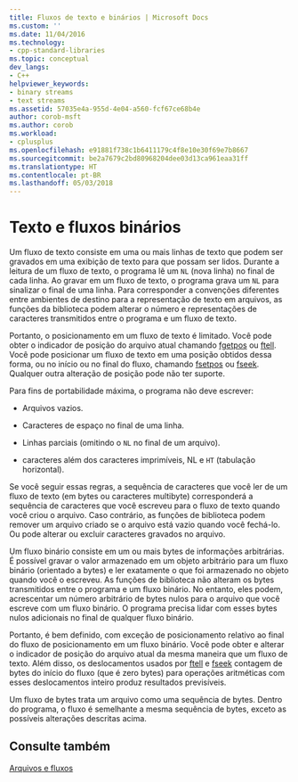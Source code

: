 ```yaml
---
title: Fluxos de texto e binários | Microsoft Docs
ms.custom: ''
ms.date: 11/04/2016
ms.technology:
- cpp-standard-libraries
ms.topic: conceptual
dev_langs:
- C++
helpviewer_keywords:
- binary streams
- text streams
ms.assetid: 57035e4a-955d-4e04-a560-fcf67ce68b4e
author: corob-msft
ms.author: corob
ms.workload:
- cplusplus
ms.openlocfilehash: e91881f738c1b6411179c4f8e10e30f69e7b8667
ms.sourcegitcommit: be2a7679c2bd80968204dee03d13ca961eaa31ff
ms.translationtype: HT
ms.contentlocale: pt-BR
ms.lasthandoff: 05/03/2018
---
```

# <a name="text-and-binary-streams"></a>Texto e fluxos binários
Um fluxo de texto consiste em uma ou mais linhas de texto que podem ser gravados em uma exibição de texto para que possam ser lidos. Durante a leitura de um fluxo de texto, o programa lê um `NL` (nova linha) no final de cada linha. Ao gravar em um fluxo de texto, o programa grava um `NL` para sinalizar o final de uma linha. Para corresponder a convenções diferentes entre ambientes de destino para a representação de texto em arquivos, as funções da biblioteca podem alterar o número e representações de caracteres transmitidos entre o programa e um fluxo de texto.  
  
 Portanto, o posicionamento em um fluxo de texto é limitado. Você pode obter o indicador de posição do arquivo atual chamando [fgetpos](../c-runtime-library/reference/fgetpos.md) ou [ftell](../c-runtime-library/reference/ftell-ftelli64.md). Você pode posicionar um fluxo de texto em uma posição obtidos dessa forma, ou no início ou no final do fluxo, chamando [fsetpos](../c-runtime-library/reference/fsetpos.md) ou [fseek](../c-runtime-library/reference/fseek-fseeki64.md). Qualquer outra alteração de posição pode não ter suporte.  
  
 Para fins de portabilidade máxima, o programa não deve escrever:  
  
-   Arquivos vazios.  
  
-   Caracteres de espaço no final de uma linha.  
  
-   Linhas parciais (omitindo o `NL` no final de um arquivo).  
  
-   caracteres além dos caracteres imprimíveis, NL e `HT` (tabulação horizontal).  
  
 Se você seguir essas regras, a sequência de caracteres que você ler de um fluxo de texto (em bytes ou caracteres multibyte) corresponderá a sequência de caracteres que você escreveu para o fluxo de texto quando você criou o arquivo. Caso contrário, as funções de biblioteca podem remover um arquivo criado se o arquivo está vazio quando você fechá-lo. Ou pode alterar ou excluir caracteres gravados no arquivo.  
  
 Um fluxo binário consiste em um ou mais bytes de informações arbitrárias. É possível gravar o valor armazenado em um objeto arbitrário para um fluxo binário (orientado a bytes) e ler exatamente o que foi armazenado no objeto quando você o escreveu. As funções de biblioteca não alteram os bytes transmitidos entre o programa e um fluxo binário. No entanto, eles podem, acrescentar um número arbitrário de bytes nulos para o arquivo que você escreve com um fluxo binário. O programa precisa lidar com esses bytes nulos adicionais no final de qualquer fluxo binário.  
  
 Portanto, é bem definido, com exceção de posicionamento relativo ao final do fluxo de posicionamento em um fluxo binário. Você pode obter e alterar o indicador de posição do arquivo atual da mesma maneira que um fluxo de texto. Além disso, os deslocamentos usados por [ftell](../c-runtime-library/reference/ftell-ftelli64.md) e [fseek](../c-runtime-library/reference/fseek-fseeki64.md) contagem de bytes do início do fluxo (que é zero bytes) para operações aritméticas com esses deslocamentos inteiro produz resultados previsíveis.  
  
 Um fluxo de bytes trata um arquivo como uma sequência de bytes. Dentro do programa, o fluxo é semelhante a mesma sequência de bytes, exceto as possíveis alterações descritas acima.  
  
## <a name="see-also"></a>Consulte também  
 [Arquivos e fluxos](../c-runtime-library/files-and-streams.md)